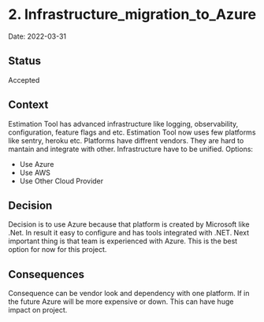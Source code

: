 # 2. Infrastructure_migration_to_Azure

Date: 2022-03-31

## Status

Accepted

## Context

Estimation Tool has advanced infrastructure like logging, observability, configuration, feature flags and etc.
Estimation Tool now uses few platforms like sentry, heroku etc. Platforms have diffrent vendors. They are hard to mantain and integrate with other.
Infrastructure have to be unified.
Options:
- Use Azure
- Use AWS
- Use Other Cloud Provider

## Decision

Decision is to use Azure because that platform is created by Microsoft like .Net. In result it easy to configure and has tools integrated with .NET. 
Next important thing is that team is experienced with Azure. This is the best option for now for this project.

## Consequences
Consequence can be vendor look and dependency with one platform. If in the future Azure will be more expensive or down. This can have huge impact on project.